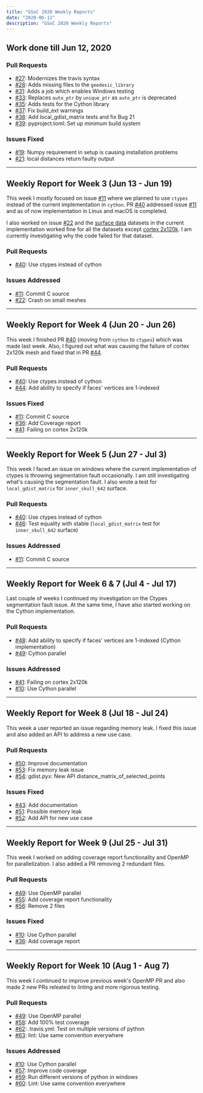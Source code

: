 ```yaml
---
title: "GSoC 2020 Weekly Reports"
date: "2020-06-12"
description: "GSoC 2020 Weekly Reports"
---
```


## Work done till Jun 12, 2020

### Pull Requests

- [#27](https://github.com/the-virtual-brain/tvb-gdist/pull/27): Modernizes the travis syntax
- [#28](https://github.com/the-virtual-brain/tvb-gdist/pull/28): Adds missing files to the `geodesic_library`
- [#31](https://github.com/the-virtual-brain/tvb-gdist/pull/31): Adds a job which enables Windows testing
- [#33](https://github.com/the-virtual-brain/tvb-gdist/pull/33): Replaces `auto_ptr` by `unique_ptr` as `auto_ptr` is deprecated
- [#35](https://github.com/the-virtual-brain/tvb-gdist/pull/35): Adds tests for the Cython library
- [#37](https://github.com/the-virtual-brain/tvb-gdist/pull/37): Fix build_ext warnings
- [#38](https://github.com/the-virtual-brain/tvb-gdist/pull/38): Add local_gdist_matrix tests and fix Bug 21
- [#39](https://github.com/the-virtual-brain/tvb-gdist/pull/39): pyproject.toml: Set up minimum build system

### Issues Fixed

- [#19](https://github.com/the-virtual-brain/tvb-gdist/issues/19): Numpy requirement in setup is causing installation problems
- [#21](https://github.com/the-virtual-brain/tvb-gdist/issues/21): local distances return faulty output

---

## Weekly Report for Week 3 (Jun 13 - Jun 19)

This week I mostly focused on issue [#11](https://github.com/the-virtual-brain/tvb-gdist/issues/11) where we planned to use `ctypes`
instead of the current implementation in `cython`. PR [#40](https://github.com/the-virtual-brain/tvb-gdist/pull/40) addressed issue [#11](https://github.com/the-virtual-brain/tvb-gdist/issues/11) and as of now implementation
in Linux and macOS is completed.

I also worked on issue [#22](https://github.com/the-virtual-brain/tvb-gdist/issues/22) and the [surface data](https://github.com/the-virtual-brain/tvb-data/blob/master/tvb_data/surfaceData/) datasets in the current
implementation worked fine for all the datasets except [cortex 2x120k](https://github.com/the-virtual-brain/tvb-gdist/issues/41). I am currently
investigating why the code failed for that dataset.

### Pull Requests

- [#40](https://github.com/the-virtual-brain/tvb-gdist/pull/40): Use ctypes instead of cython

### Issues Addressed

- [#11](https://github.com/the-virtual-brain/tvb-gdist/issues/11): Commit C source
- [#22](https://github.com/the-virtual-brain/tvb-gdist/issues/22): Crash on small meshes

---

## Weekly Report for Week 4 (Jun 20 - Jun 26)

This week I finished PR [#40](https://github.com/the-virtual-brain/tvb-gdist/pull/40) (moving from `cython` to `ctypes`) which was made last week. Also, I figured out what was causing the failure of cortex 2x120k mesh and fixed that in PR [#44](https://github.com/the-virtual-brain/tvb-gdist/pull/44).

### Pull Requests

- [#40](https://github.com/the-virtual-brain/tvb-gdist/pull/40): Use ctypes instead of cython
- [#44](https://github.com/the-virtual-brain/tvb-gdist/pull/44): Add ability to specify if faces' vertices are 1-indexed

### Issues Fixed

- [#11](https://github.com/the-virtual-brain/tvb-gdist/issues/11): Commit C source
- [#36](https://github.com/the-virtual-brain/tvb-gdist/issues/36): Add Coverage report
- [#41](https://github.com/the-virtual-brain/tvb-gdist/issues/41): Failing on cortex 2x120k

---

## Weekly Report for Week 5 (Jun 27 - Jul 3)

This week I faced an issue on windows where the current implementation of ctypes is throwing segmentation fault occasionally. I am still investigating what's causing the segmentation fault. I also wrote a test for `local_gdist_matrix` for `inner_skull_642` surface.

### Pull Requests

- [#40](https://github.com/the-virtual-brain/tvb-gdist/pull/40): Use ctypes instead of cython
- [#46](https://github.com/the-virtual-brain/tvb-gdist/pull/46): Test equality with stable (`local_gdist_matrix` test for `inner_skull_642` surface)

### Issues Addressed

- [#11](https://github.com/the-virtual-brain/tvb-gdist/issues/11): Commit C source

---

## Weekly Report for Week 6 & 7 (Jul 4 - Jul 17)

Last couple of weeks I continued my investigation on the Ctypes segmentation fault issue. At the same time, I have also started working on the Cython implementation.

### Pull Requests

- [#48](https://github.com/the-virtual-brain/tvb-gdist/pull/48): Add ability to specify if faces' vertices are 1-indexed (Cython implementation)
- [#49](https://github.com/the-virtual-brain/tvb-gdist/pull/49): Cython parallel

### Issues Addressed

- [#41](https://github.com/the-virtual-brain/tvb-gdist/issues/41): Failing on cortex 2x120k
- [#10](https://github.com/the-virtual-brain/tvb-gdist/issues/10): Use Cython parallel

---

## Weekly Report for Week 8 (Jul 18 - Jul 24)

This week a user reported an issue regarding memory leak. I fixed this issue and also added an API to address a new use case.

### Pull Requests

- [#50](https://github.com/the-virtual-brain/tvb-gdist/pull/50): Improve documentation
- [#53](https://github.com/the-virtual-brain/tvb-gdist/pull/53): Fix memory leak issue
- [#54](https://github.com/the-virtual-brain/tvb-gdist/pull/54): gdist.pyx: New API distance_matrix_of_selected_points

### Issues Fixed

- [#43](https://github.com/the-virtual-brain/tvb-gdist/issues/43): Add documentation
- [#51](https://github.com/the-virtual-brain/tvb-gdist/issues/51): Possible memory leak
- [#52](https://github.com/the-virtual-brain/tvb-gdist/issues/52): Add API for new use case

---

## Weekly Report for Week 9 (Jul 25 - Jul 31)

This week I worked on adding coverage report functionality and OpenMP for parallelization. I also added a PR removing 2 redundant files.

### Pull Requests

- [#49](https://github.com/the-virtual-brain/tvb-gdist/pull/49): Use OpenMP parallel
- [#55](https://github.com/the-virtual-brain/tvb-gdist/pull/55): Add coverage report functionality
- [#56](https://github.com/the-virtual-brain/tvb-gdist/pull/56): Remove 2 files

### Issues Fixed

- [#10](https://github.com/the-virtual-brain/tvb-gdist/issues/10): Use Cython parallel
- [#36](https://github.com/the-virtual-brain/tvb-gdist/issues/36): Add coverage report

---

## Weekly Report for Week 10 (Aug 1 - Aug 7)

This week I continued to improve previous week's OpenMP PR and also made 2 new PRs releated to linting and more rigorous testing.

### Pull Requests

- [#49](https://github.com/the-virtual-brain/tvb-gdist/pull/49): Use OpenMP parallel
- [#58](https://github.com/the-virtual-brain/tvb-gdist/pull/58): Add 100% test coverage
- [#62](https://github.com/the-virtual-brain/tvb-gdist/pull/62): .travis.yml: Test on multiple versions of python
- [#63](https://github.com/the-virtual-brain/tvb-gdist/pull/63): lint: Use same convention everywhere

### Issues Addressed

- [#10](https://github.com/the-virtual-brain/tvb-gdist/issues/10): Use Cython parallel
- [#57](https://github.com/the-virtual-brain/tvb-gdist/issues/57): Improve code coverage
- [#59](https://github.com/the-virtual-brain/tvb-gdist/issues/59): Run different versions of python in windows
- [#60](https://github.com/the-virtual-brain/tvb-gdist/issues/60): Lint: Use same convention everywhere
